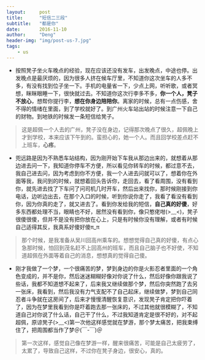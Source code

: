 ```yaml
---
layout:     post
title:      "短信二三段"
subtitle:   "都是你"
date:       2016-11-10
author:     "Deng"
header-img: "img/post-us-7.jpg"
tags:
    - us
---
```



- 按照凳子坐火车晚点的经验，现在应该还没有发车，出发晚点，中途也停。出发晚点是最厌烦的，因为很多人挤在候车厅里，不知道你这次坐车的人多不多，有没有找到位子坐一下。手机的电量省一下，少点上网，听听歌，或者冥想，眯眯眼睡一下，很快就过去。不知道你这次行李多不多，**你一个人，凳子不放心**，想帮你提行李，**想在你身边陪陪你**。离家的时候，总有一点伤感，舍不得的情绪在里面，到了学校就好了。到广州火车站出站的时候注意一下自己的财物。到地铁的时候发一条短信给凳子。



> 这是超佩一个人去的广州，凳子没在身边，记得那次晚点了很久，超佩晚上才到学校，本来应该下午到的。蛮担心的，她一个人。而且回学校差点赶不上班车，**心疼**。

- 兜远路是因为不熟悉车站结构，因为刚开始下车我从那边出来的，就想着从那边进去问一下，我知道你停车不方便，所以看见你转车的时候，都过意不去，我自己进去问，因为考虑到你不方便，我一个人进去问就可以了，想着你在外面等我，我问到的时候，就想着回头告诉你，走回去，看了看周围，没有看到你，就先进去找了下车问了问司机几时开车，然后出来找你，那时候刚接到你电话，边听边出去，在那个入口的时候，听到你说你走了，我看了看没有看到你，因为你真的走了，就又进去了。看到你发给我的短信，**自己真的好傻**，好多东西都处理不当，眼睛也不好，居然没有看到你，像只憨佬咁(>﹏<)，凳子很傻很傻，但并不是没有把你放在心上，只是有时候你没有理解，或者有时候自己适得其反，我真系好傻好傻π_π



> 那个时候，是我准备从吴川回高州乘车的。想想觉得自己真的好傻，有点心急那时候，怕回到茂名赶不上回高州的班车，而且自己脑子也不好使，不知道超佩在外面等着自己的消息，想想真的觉得自己傻。

- 刚才我做了一个梦，一个很痛苦的梦，梦到身边的你是火影忍者里面的一个角色变成的，并不是你，然后迷迷糊糊好像对你说了什么，然后好像你跟我说了些话，我都不知道想不起来了，后来我又继续做那个梦，然后你突然跑了去另一张床，我看到，然后我没有力气支配不了自己起床，继续做梦，梦到自己同忍者斗争就在这房间了，后来才慢慢清醒恢复意识，发现凳子肯定把你吓着了，因为在梦里我看到你是吓着跑去那一张床的，不过其他就很模糊了，不知道自己对你说了什么话，自己干了什么，不过我知道肯定是很不好的，对不起超佩，原谅凳子(>﹏<)第一次他这样感觉就在梦游，那个梦太痛苦，把我束缚住了，把周围都当作了梦＠(￣-￣)＠



> 第一次这样，感觉自己像在梦游一样，醒来很痛苦，可能是自己太疲劳了，太累了，导致自己这样，不过你在凳子身边，很安心，真的。